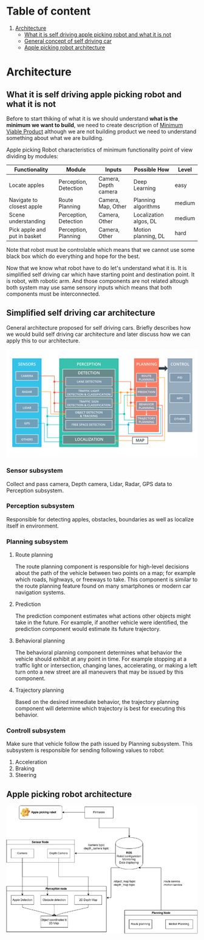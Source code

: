 
# Table of content

1. [Architecture](#architecture)
   - [What it is self driving apple picking robot and what it is not](#what-it-is-self-driving-apple-picking-robot-and-what-it-is-not)
   - [General concept of self driving car](#general-concept-of-self-driving-car)
   - [Apple picking robot architecture](#apple-picking-robot-architecture)

# Architecture

## What it is self driving apple picking robot and what it is not

Before to start thiking of what it is we should understand __what is the minimum we want to build__, we need to create description of [Minimum Viable Product](https://en.wikipedia.org/wiki/Minimum_viable_product) although we are not building product we need to understand something about what we are building.

Apple picking Robot characteristics of minimum functionality point of view dividing by modules:

|    Functionality             |        Module            |    Inputs            |       Possible How       | Level   |
|------------------------------|--------------------------|----------------------|--------------------------|---------|
| Locate apples                | Perception, Detection    | Camera, Depth camera | Deep Learning            | easy    |
| Navigate to closest apple    | Route Planning           | Camera, Map, Other   | Planning algorithms      | medium  |
| Scene understanding          | Perception, Detection    | Camera, Other        | Localization algos, DL   | medium  |
| Pick apple and put in basket | Perception, Planning     | Camera, Other        | Motion planning, DL      | hard    |

Note that robot must be controlable which means that we cannot use some black box which do everything and hope for the best.

Now that we know what robot have to do let's understand what it is. It is simplified self driving car which have starting point and destination point. It is robot, with robotic arm. And those components are not related altough both system may use same sensory inputs which means that both components must be interconnected.

## Simplified self driving car architecture

General architecture proposed for self driving cars. Briefly describes how we would build self driving car architecture and later discuss how we can apply this to our architecture.

![images](./images/system_arch.png)

### Sensor subsystem

Collect and pass camera, Depth camera, Lidar, Radar, GPS data to Perception subsystem.

### Perception subsystem

Responsible for detecting apples, obstacles, boundaries as well as localize itself in environment.

### Planning subsystem

1. Route planning

    The route planning component is responsible for high-level decisions about the path of the vehicle between two points on a map; for example which roads, highways, or freeways to take. This component is similar to the route planning feature found on many smartphones or modern car navigation systems.

2. Prediction

    The prediction component estimates what actions other objects might take in the future. For example, if another vehicle were identified, the prediction component would estimate its future trajectory.

3.  Behavioral planning

    The behavioral planning component determines what behavior the vehicle should exhibit at any point in time. For example stopping at a traffic light or intersection, changing lanes, accelerating, or making a left turn onto a new street are all maneuvers that may be issued by this component.

4. Trajectory planning

    Based on the desired immediate behavior, the trajectory planning component will determine which trajectory is best for executing this behavior.

### Controll subsystem

Make sure that vehicle follow the path issued by Planning subsystem. This subsystem is responsible for sending following values to robot:

1. Acceleration
2. Braking
3. Steering

## Apple picking robot architecture

![apple_picking_robot](images/apple_picking_robot.png) 